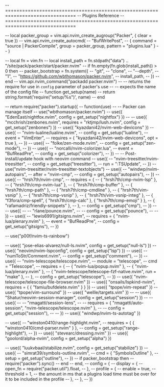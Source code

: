 -- ===============================================================================
-- Plugins Reference
-- ===============================================================================

-- local packer_group = vim.api.nvim_create_augroup("Packer", { clear = true })
-- vim.api.nvim_create_autocmd(
--   "BufWritePost",
--   { command = "source <afile> | PackerCompile", group = packer_group, pattern = "plugins.lua" }
-- )

-- local fn = vim.fn
-- local install_path = fn.stdpath("data") .. "/site/pack/packer/start/packer.nvim"
-- if fn.empty(fn.glob(install_path)) > 0 then
--   packer_bootstrap = fn.system({
--     "git",
--     "clone",
--     "--depth",
--     "1",
--     "https://github.com/wbthomason/packer.nvim",
--     install_path,
--   })
-- end
-- vim.api.nvim_command("packadd packer.nvim")
-- -- returns the require for use in `config` parameter of packer's use
-- -- expects the name of the config file
-- function get_setup(name)
--   return string.format('require("setup/%s")', name)
-- end

-- return require("packer").startup({
--   function(use)
--     -- Packer can manage itself
--     use("wbthomason/packer.nvim")
--     use({ "EdenEast/nightfox.nvim", config = get_setup("nightfox") })
--     -- use({ "mcchrish/zenbones.nvim", requires = "rktjmp/lush.nvim", config = get_setup("zenbones") })
--     use({ "kyazdani42/nvim-web-devicons" })
--     use({
--       "nvim-lualine/lualine.nvim",
--       config = get_setup("lualine"),
--       event = "VimEnter",
--       requires = { "kyazdani42/nvim-web-devicons", opt = true },
--     })
--     use({
--       "folke/zen-mode.nvim",
--       config = get_setup("zen-mode"),
--     })
--     use({
--       "norcalli/nvim-colorizer.lua",
--       event = "BufReadPre",
--       config = get_setup("colorizer"),
--     })
--     -- Post-install/update hook with neovim command
--     use({
--       "nvim-treesitter/nvim-treesitter",
--       config = get_setup("treesitter"),
--       run = ":TSUpdate",
--     })
--     use("nvim-treesitter/nvim-treesitter-textobjects")
--     use({
--       "windwp/nvim-autopairs",
--       after = "nvim-cmp",
--       config = get_setup("autopairs"),
--     })
--     use({
--       "hrsh7th/nvim-cmp",
--       requires = {
--         { "hrsh7th/cmp-nvim-lsp" },
--         { "hrsh7th/cmp-nvim-lua" },
--         { "hrsh7th/cmp-buffer" },
--         { "hrsh7th/cmp-path" },
--         { "hrsh7th/cmp-cmdline" },
--         { "hrsh7th/vim-vsnip" },
--         { "hrsh7th/cmp-vsnip" },
--         { "hrsh7th/vim-vsnip-integ" },
--         { "f3fora/cmp-spell", { "hrsh7th/cmp-calc" }, { "hrsh7th/cmp-emoji" } },
--         { "rafamadriz/friendly-snippets" },
--       },
--       config = get_setup("cmp"),
--     })
--     -- use({
--     --   "rlane/pounce.nvim",
--     --   config = get_setup("pounce"),
--     -- })
--     use({
--       "lewis6991/gitsigns.nvim",
--       requires = { "nvim-lua/plenary.nvim" },
--       event = "BufReadPre",
--       config = get_setup("gitsigns"),
--     })

--     use("p00f/nvim-ts-rainbow")

--     use({ "jose-elias-alvarez/null-ls.nvim", config = get_setup("null-ls") })
--     use({ "neovim/nvim-lspconfig", config = get_setup("lsp") })
--     use({
--       "numToStr/Comment.nvim",
--       config = get_setup("comment"),
--     })
--     use({
--       "nvim-telescope/telescope.nvim",
--       module = "telescope",
--       cmd = "Telescope",
--       requires = {
--         { "nvim-lua/popup.nvim" },
--         { "nvim-lua/plenary.nvim" },
--         { "nvim-telescope/telescope-fzf-native.nvim", run = "make" },
--       },
--       config = get_setup("telescope"),
--     })
--     use({ "nvim-telescope/telescope-file-browser.nvim" })
--     use({ "onsails/lspkind-nvim", requires = { { "famiu/bufdelete.nvim" } } })
--     use({ "tpope/vim-repeat" })
--     use({ "tpope/vim-surround" })
--     use({ "wellle/targets.vim" })
--     -- use({ "Shatur/neovim-session-manager", config = get_setup("session") })
--     -- use({
--     --  "rmagatti/session-lens",
--     --  requires = { "rmagatti/auto-session", "nvim-telescope/telescope.nvim" },
--     --  config = get_setup("session"),
--     -- })
--     use({ "windwp/nvim-ts-autotag" })

--     use({
--       "winston0410/range-highlight.nvim",
--       requires = { { "winston0410/cmd-parser.nvim" } },
--       config = get_setup("range-highlight"),
--     })
--     use({ "stevearc/dressing.nvim" })
--     use({ "goolord/alpha-nvim", config = get_setup("alpha") })

--     use({ "luukvbaal/stabilize.nvim", config = get_setup("stabilize") })
--     use({
--       "simrat39/symbols-outline.nvim",
--       cmd = { "SymbolsOutline" },
--       setup = get_setup("outline"),
--     })
--     if packer_bootstrap then
--       require("packer").sync()
--     end
--   end,
--   config = {
--     display = {
--       open_fn = require("packer.util").float,
--     },
--     profile = {
--       enable = true,
--       threshold = 1, -- the amount in ms that a plugins load time must be over for it to be included in the profile
--     },
--   },
-- })
